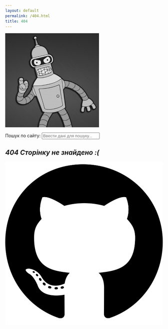 ```yaml
---
layout: default
permalink: /404.html
title: 404
---
```


![nyurch logo](/assets/img/bender.png?style=404)  

  <!-- Html Elements for Search -->

  <div id="search-container">Пошук по сайту:
  <input type="text" id="search-input" placeholder="Ввести дані для пошуку...">
  <ul id="results-container"></ul>
  </div>

  <!-- Script pointing to search-script.js -->

  <script src="/assets/js/simple-jekyll-search.min.js" type="text/javascript"></script>

  <!-- Configuration -->

  <script>
  SimpleJekyllSearch({
    searchInput: document.getElementById('search-input'),
    resultsContainer: document.getElementById('results-container'),
    json: '/search.json'
  })
  </script>

## **_404 Сторінку не знайдено  :(_**

![github logo](/assets/media/github.svg?style=head)  
